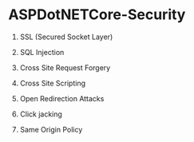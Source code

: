 # ASPDotNETCore-Security

1) SSL (Secured Socket Layer)

2) SQL Injection

4) Cross Site Request Forgery

5) Cross Site Scripting

6) Open Redirection Attacks

7) Click jacking

8) Same Origin Policy
